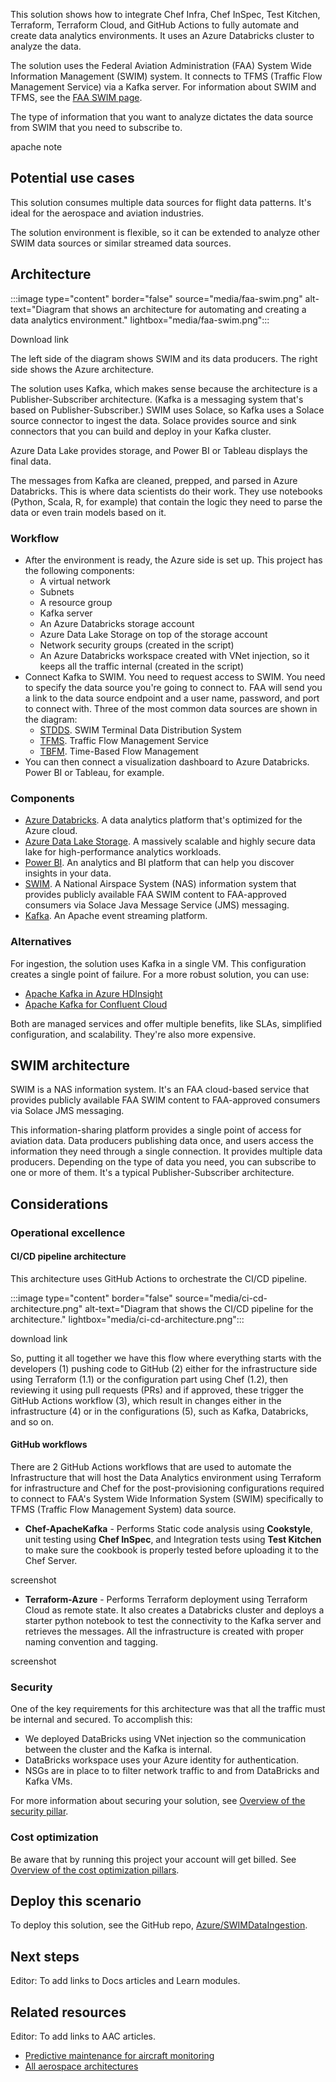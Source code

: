 This solution shows how to integrate Chef Infra, Chef InSpec, Test Kitchen, Terraform, Terraform Cloud, and GitHub Actions to fully automate and create data analytics environments. It uses an Azure Databricks cluster to analyze the data.

The solution uses the Federal Aviation Administration (FAA) System Wide Information Management (SWIM) system. It connects to TFMS (Traffic Flow Management Service) via a Kafka server. For information about SWIM and TFMS, see the [FAA SWIM page](https://www.faa.gov/air_traffic/technology/swim). 

The type of information that you want to analyze dictates the data source from SWIM that you need to subscribe to.

apache note 

## Potential use cases
This solution consumes multiple data sources for flight data patterns. It's ideal for the aerospace and aviation industries.

The solution environment is flexible, so it can be extended to analyze other SWIM data sources or similar streamed data sources. 

## Architecture

:::image type="content" border="false" source="media/faa-swim.png" alt-text="Diagram that shows an architecture for automating and creating a data analytics environment." lightbox="media/faa-swim.png"::: 

Download link 

The left side of the diagram shows SWIM and its data producers. The right side shows the Azure architecture.

The solution uses Kafka, which makes sense because the architecture is a Publisher-Subscriber architecture. (Kafka is a messaging system that's based on Publisher-Subscriber.) SWIM uses Solace, so Kafka uses a Solace source connector to ingest the data. Solace provides source and sink connectors that you can build and deploy in your Kafka cluster.

Azure Data Lake provides storage, and Power BI or Tableau displays the final data.

The messages from Kafka are cleaned, prepped, and parsed in Azure Databricks. This is where data scientists do their work. They use notebooks (Python, Scala, R, for example) that contain the logic they need to parse the data or even train models based on it.

### Workflow

- After the environment is ready, the Azure side is set up. This project has the following components:
   - A virtual network
   - Subnets 
   - A resource group
   - Kafka server
   - An Azure Databricks storage account  
   - Azure Data Lake Storage on top of the storage account
   - Network security groups (created in the script)
   - An Azure Databricks workspace created with VNet injection, so it keeps all the traffic internal (created in the script)
- Connect Kafka to SWIM. You need to request access to SWIM. You need to specify the data source you're going to connect to. FAA will send you a link to the data source endpoint and a user name, password, and port to connect with. Three of the most common data sources are shown in the diagram:
   - [STDDS](https://www.faa.gov/air_traffic/technology/swim/stdds). SWIM Terminal Data Distribution System
   - [TFMS](https://aviationsystems.arc.nasa.gov/atd2-industry-workshop/fuser/TFMS_85328087.html). Traffic Flow Management Service
   - [TBFM](https://www.faa.gov/air_traffic/publications/atpubs/foa_html/chap18_section_25.html). Time-Based Flow Management
- You can then connect a visualization dashboard to Azure Databricks. Power BI or Tableau, for example.
 
### Components

- [Azure Databricks](https://azure.microsoft.com/services/databricks). A data analytics platform that's optimized for the Azure cloud. 
- [Azure Data Lake Storage](https://azure.microsoft.com/services/storage/data-lake-storage). A massively scalable and highly secure data lake for high-performance analytics workloads.
- [Power BI](https://powerbi.microsoft.com). An analytics and BI platform that can help you discover insights in your data. 
- [SWIM](https://www.faa.gov/air_traffic/technology/swim). A National Airspace System (NAS) information system that provides publicly available FAA SWIM content to FAA-approved consumers via Solace Java Message Service (JMS) messaging.
- [Kafka](https://kafka.apache.org). An Apache event streaming platform. 

### Alternatives

For ingestion, the solution uses Kafka in a single VM. This configuration creates a single point of failure. For a more robust solution, you can use:
- [Apache Kafka in Azure HDInsight](/azure/hdinsight/kafka/apache-kafka-introduction)
- [Apache Kafka for Confluent Cloud](/azure/partner-solutions/apache-kafka-confluent-cloud/overview)

Both are managed services and offer multiple benefits, like SLAs, simplified configuration, and scalability. They're also more expensive.

## SWIM architecture

SWIM is a NAS information system. It's an FAA cloud-based service that provides publicly available FAA SWIM content to FAA-approved consumers via Solace JMS messaging. 

 This information-sharing platform provides a single point of access for aviation data. Data producers publishing data once, and users access the information they need through a single connection. It provides multiple data producers. Depending on the type of data you need, you can subscribe to one or more of them. It's a typical Publisher-Subscriber architecture. 

## Considerations

### Operational excellence

#### CI/CD pipeline architecture

This architecture uses GitHub Actions to orchestrate the CI/CD pipeline.

:::image type="content" border="false" source="media/ci-cd-architecture.png" alt-text="Diagram that shows the CI/CD pipeline for the architecture." lightbox="media/ci-cd-architecture.png"::: 

download link 

So, putting it all together we have this flow where everything starts with the developers (1) pushing code to GitHub (2) either for the infrastructure side using Terraform (1.1) or the configuration part using Chef (1.2), then reviewing it using pull requests (PRs) and if approved, these trigger the GitHub Actions workflow (3), which result in changes either in the infrastructure (4) or in the configurations (5), such as Kafka, Databricks, and so on.

#### GitHub workflows

There are 2 GitHub Actions workflows that are used to automate the Infrastructure that will host the Data Analytics environment using Terraform for infrastructure and Chef for the post-provisioning configurations required to connect to FAA's System Wide Information System (SWIM) specifically to TFMS (Traffic Flow Management System) data source.
- **Chef-ApacheKafka** - Performs Static code analysis using **Cookstyle**, unit testing using **Chef InSpec**, and Integration tests using **Test Kitchen** to make sure the cookbook is properly tested before uploading it to the Chef Server.

screenshot 

- **Terraform-Azure** - Performs Terraform deployment using Terraform Cloud as remote state. It also creates a Databricks cluster and deploys a starter python notebook to test the connectivity to the Kafka server and retrieves the messages. All the infrastructure is created with proper naming convention and tagging.

screenshot 

### Security 

One of the key requirements for this architecture was that all the traffic must be internal and secured. To accomplish this:
- We deployed DataBricks using VNet injection so the communication between the cluster and the Kafka is internal.
- DataBricks workspace uses your Azure identity for authentication.
- NSGs are in place to to filter network traffic to and from DataBricks and Kafka VMs.
 
For more information about securing your solution, see [Overview of the security pillar](/azure/architecture/framework/security/overview).

### Cost optimization

Be aware that by running this project your account will get billed. See [Overview of the cost optimization pillars](/azure/architecture/framework/cost/overview).

## Deploy this scenario

To deploy this solution, see the GitHub repo, [Azure/SWIMDataIngestion](https://github.com/Azure/SWIMDataIngestion).

## Next steps
Editor: To add links to Docs articles and Learn modules.

## Related resources
Editor: To add links to AAC articles.
- [Predictive maintenance for aircraft monitoring](/azure/architecture/solution-ideas/articles/predictive-maintenance)
- [All aerospace architectures](/azure/architecture/browse/?terms=aircraft)

